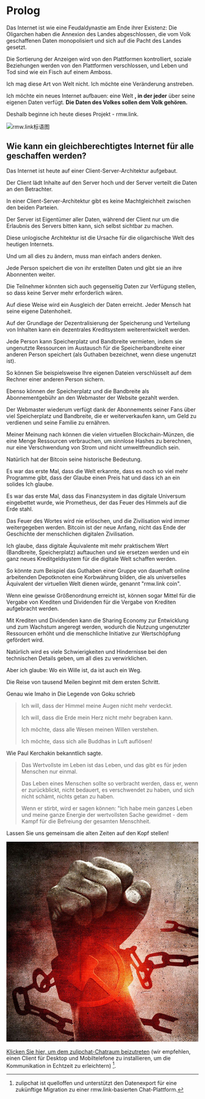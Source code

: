 # Prolog

Das Internet ist wie eine Feudaldynastie am Ende ihrer Existenz: Die Oligarchen haben die Annexion des Landes abgeschlossen, die vom Volk geschaffenen Daten monopolisiert und sich auf die Pacht des Landes gesetzt.

Die Sortierung der Anzeigen wird von den Plattformen kontrolliert, soziale Beziehungen werden von den Plattformen verschlossen, und Leben und Tod sind wie ein Fisch auf einem Amboss.

Ich mag diese Art von Welt nicht. Ich möchte eine Veränderung anstreben.

Ich möchte ein neues Internet aufbauen: eine Welt **, in der jeder** über seine eigenen Daten verfügt. **Die Daten des Volkes sollen dem Volk gehören.**

Deshalb beginne ich heute dieses Projekt - rmw.link.

![rmw.link标语图](/slogan.svg)

## Wie kann ein gleichberechtigtes Internet für alle geschaffen werden?

Das Internet ist heute auf einer Client-Server-Architektur aufgebaut.

Der Client lädt Inhalte auf den Server hoch und der Server verteilt die Daten an den Betrachter.

In einer Client-Server-Architektur gibt es keine Machtgleichheit zwischen den beiden Parteien.

Der Server ist Eigentümer aller Daten, während der Client nur um die Erlaubnis des Servers bitten kann, sich selbst sichtbar zu machen.

Diese unlogische Architektur ist die Ursache für die oligarchische Welt des heutigen Internets.

Und um all dies zu ändern, muss man einfach anders denken.

Jede Person speichert die von ihr erstellten Daten und gibt sie an ihre Abonnenten weiter.

Die Teilnehmer könnten sich auch gegenseitig Daten zur Verfügung stellen, so dass keine Server mehr erforderlich wären.

Auf diese Weise wird ein Ausgleich der Daten erreicht. Jeder Mensch hat seine eigene Datenhoheit.

Auf der Grundlage der Dezentralisierung der Speicherung und Verteilung von Inhalten kann ein dezentrales Kreditsystem weiterentwickelt werden.

Jede Person kann Speicherplatz und Bandbreite vermieten, indem sie ungenutzte Ressourcen im Austausch für die Speicherbandbreite einer anderen Person speichert (als Guthaben bezeichnet, wenn diese ungenutzt ist).

So können Sie beispielsweise Ihre eigenen Dateien verschlüsselt auf dem Rechner einer anderen Person sichern.

Ebenso können der Speicherplatz und die Bandbreite als Abonnementgebühr an den Webmaster der Website gezahlt werden.

Der Webmaster wiederum verfügt dank der Abonnements seiner Fans über viel Speicherplatz und Bandbreite, die er weiterverkaufen kann, um Geld zu verdienen und seine Familie zu ernähren.

Meiner Meinung nach können die vielen virtuellen Blockchain-Münzen, die eine Menge Ressourcen verbrauchen, um sinnlose Hashes zu berechnen, nur eine Verschwendung von Strom und nicht umweltfreundlich sein.

Natürlich hat der Bitcoin seine historische Bedeutung.

Es war das erste Mal, dass die Welt erkannte, dass es noch so viel mehr Programme gibt, dass der Glaube einen Preis hat und dass ich an ein solides Ich glaube.

Es war das erste Mal, dass das Finanzsystem in das digitale Universum eingebettet wurde, wie Prometheus, der das Feuer des Himmels auf die Erde stahl.

Das Feuer des Wortes wird nie erlöschen, und die Zivilisation wird immer weitergegeben werden. Bitcoin ist der neue Anfang, nicht das Ende der Geschichte der menschlichen digitalen Zivilisation.

Ich glaube, dass digitale Äquivalente mit mehr praktischem Wert (Bandbreite, Speicherplatz) auftauchen und sie ersetzen werden und ein ganz neues Kreditgeldsystem für die digitale Welt schaffen werden.

So könnte zum Beispiel das Guthaben einer Gruppe von dauerhaft online arbeitenden Depotknoten eine Korbwährung bilden, die als universelles Äquivalent der virtuellen Welt dienen würde, genannt "rmw.link coin".

Wenn eine gewisse Größenordnung erreicht ist, können sogar Mittel für die Vergabe von Krediten und Dividenden für die Vergabe von Krediten aufgebracht werden.

Mit Krediten und Dividenden kann die Sharing Economy zur Entwicklung und zum Wachstum angeregt werden, wodurch die Nutzung ungenutzter Ressourcen erhöht und die menschliche Initiative zur Wertschöpfung gefördert wird.

Natürlich wird es viele Schwierigkeiten und Hindernisse bei den technischen Details geben, um all dies zu verwirklichen.

Aber ich glaube: Wo ein Wille ist, da ist auch ein Weg.

Die Reise von tausend Meilen beginnt mit dem ersten Schritt.

Genau wie Imaho in Die Legende von Goku schrieb

> Ich will, dass der Himmel meine Augen nicht mehr verdeckt.
> 
> Ich will, dass die Erde mein Herz nicht mehr begraben kann.
> 
> Ich möchte, dass alle Wesen meinen Willen verstehen.
> 
> Ich möchte, dass sich alle Buddhas in Luft auflösen!

Wie Paul Kerchakin bekanntlich sagte.

> Das Wertvollste im Leben ist das Leben, und das gibt es für jeden Menschen nur einmal.
> 
> Das Leben eines Menschen sollte so verbracht werden, dass er, wenn er zurückblickt, nicht bedauert, es verschwendet zu haben, und sich nicht schämt, nichts getan zu haben.
> 
> Wenn er stirbt, wird er sagen können: "Ich habe mein ganzes Leben und meine ganze Energie der wertvollsten Sache gewidmet - dem Kampf für die Befreiung der gesamten Menschheit.

Lassen Sie uns gemeinsam die alten Zeiten auf den Kopf stellen!

![](https://raw.githubusercontent.com/gcxfd/img/gh-pages/1.jpg)

[Klicken Sie hier, um dem zulipchat-Chatraum beizutreten](https://rmw.zulipchat.com) (wir empfehlen, einen Client für Desktop und Mobiltelefone zu installieren, um die Kommunikation in Echtzeit zu erleichtern) [^1].

[^1]: zulipchat ist quelloffen und unterstützt den Datenexport für eine zukünftige Migration zu einer rmw.link-basierten Chat-Plattform.